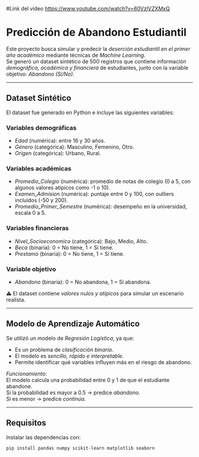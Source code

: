 #Link del video
https://www.youtube.com/watch?v=60VzlVZXMxQ

# Predicción de Abandono Estudiantil

Este proyecto busca simular y predecir la *deserción estudiantil en el primer año académico* mediante técnicas de *Machine Learning*.  
Se generó un dataset sintético de 500 registros que contiene información *demográfica, académica y financiera* de estudiantes, junto con la variable objetivo: *Abandono (Sí/No)*.  

---

## Dataset Sintético

El dataset fue generado en Python e incluye las siguientes variables:

###  Variables demográficas
- *Edad* (numérica): entre 16 y 30 años.  
- *Género* (categórica): Masculino, Femenino, Otro.  
- *Origen* (categórica): Urbano, Rural.  

###  Variables académicas
- *Promedio_Colegio* (numérica): promedio de notas de colegio (0 a 5, con algunos valores atípicos como -1 o 10).  
- *Examen_Admision* (numérica): puntaje entre 0 y 100, con outliers incluidos (-50 y 200).  
- *Promedio_Primer_Semestre* (numérica): desempeño en la universidad, escala 0 a 5.  

### Variables financieras
- *Nivel_Socioeconomico* (categórica): Bajo, Medio, Alto.  
- *Beca* (binaria): 0 = No tiene, 1 = Sí tiene.  
- *Prestamo* (binaria): 0 = No tiene, 1 = Sí tiene.  

### Variable objetivo
- *Abandono* (binaria): 0 = No abandona, 1 = Sí abandona.  

⚠ El dataset contiene *valores nulos y atípicos* para simular un escenario realista.  

---

## Modelo de Aprendizaje Automático

Se utilizó un modelo de *Regresión Logística*, ya que:  
- Es un problema de *clasificación binaria*.  
- El modelo es *sencillo, rápido e interpretable*.  
- Permite identificar qué variables influyen más en el riesgo de abandono.  

*Funcionamiento:*  
El modelo calcula una probabilidad entre 0 y 1 de que el estudiante abandone.  
Si la probabilidad es mayor a 0.5 → predice *abandono*.  
Si es menor → predice *continúa*.  

---

## Requisitos

Instalar las dependencias con:

```bash
pip install pandas numpy scikit-learn matplotlib seaborn